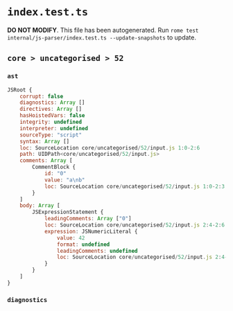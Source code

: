 # `index.test.ts`

**DO NOT MODIFY**. This file has been autogenerated. Run `rome test internal/js-parser/index.test.ts --update-snapshots` to update.

## `core > uncategorised > 52`

### `ast`

```javascript
JSRoot {
	corrupt: false
	diagnostics: Array []
	directives: Array []
	hasHoistedVars: false
	integrity: undefined
	interpreter: undefined
	sourceType: "script"
	syntax: Array []
	loc: SourceLocation core/uncategorised/52/input.js 1:0-2:6
	path: UIDPath<core/uncategorised/52/input.js>
	comments: Array [
		CommentBlock {
			id: "0"
			value: "a\nb"
			loc: SourceLocation core/uncategorised/52/input.js 1:0-2:3
		}
	]
	body: Array [
		JSExpressionStatement {
			leadingComments: Array ["0"]
			loc: SourceLocation core/uncategorised/52/input.js 2:4-2:6
			expression: JSNumericLiteral {
				value: 42
				format: undefined
				leadingComments: undefined
				loc: SourceLocation core/uncategorised/52/input.js 2:4-2:6
			}
		}
	]
}
```

### `diagnostics`

```

```
